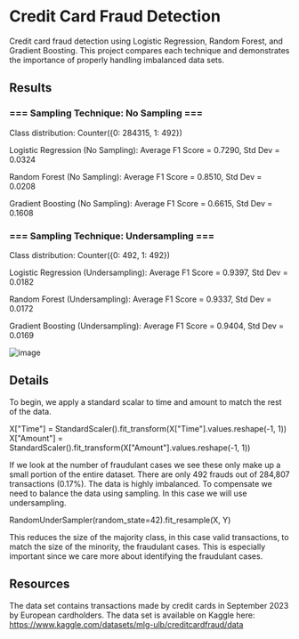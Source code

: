 # Credit Card Fraud Detection
Credit card fraud detection using Logistic Regression, Random Forest, and Gradient Boosting. This project compares each technique and demonstrates the importance of properly handling imbalanced data sets.

## Results
### === Sampling Technique: No Sampling ===

Class distribution: Counter({0: 284315, 1: 492})

Logistic Regression (No Sampling): Average F1 Score = 0.7290, Std Dev = 0.0324

Random Forest (No Sampling): Average F1 Score = 0.8510, Std Dev = 0.0208

Gradient Boosting (No Sampling): Average F1 Score = 0.6615, Std Dev = 0.1608

### === Sampling Technique: Undersampling ===

Class distribution: Counter({0: 492, 1: 492})

Logistic Regression (Undersampling): Average F1 Score = 0.9397, Std Dev = 0.0182

Random Forest (Undersampling): Average F1 Score = 0.9337, Std Dev = 0.0172

Gradient Boosting (Undersampling): Average F1 Score = 0.9404, Std Dev = 0.0169

![image](https://github.com/user-attachments/assets/542f0851-d094-4ada-9dd6-7ce39d4cd24a)

## Details
To begin, we apply a standard scalar to time and amount to match the rest of the data.

X["Time"] = StandardScaler().fit_transform(X["Time"].values.reshape(-1, 1))
X["Amount"] = StandardScaler().fit_transform(X["Amount"].values.reshape(-1, 1))

If we look at the number of fraudulant cases we see these only make up a small portion of the entire dataset. There are only 492 frauds out of 284,807 transactions (0.17%). The data is highly imbalanced. To compensate we need to balance the data using sampling. In this case we will use undersampling.

RandomUnderSampler(random_state=42).fit_resample(X, Y)

This reduces the size of the majority class, in this case valid transactions, to match the size of the minority, the fraudulant cases. This is especially important since we care more about identifying the fraudulant cases.

## Resources

The data set contains transactions made by credit cards in September 2023 by European cardholders. The data set is available on Kaggle here: https://www.kaggle.com/datasets/mlg-ulb/creditcardfraud/data
